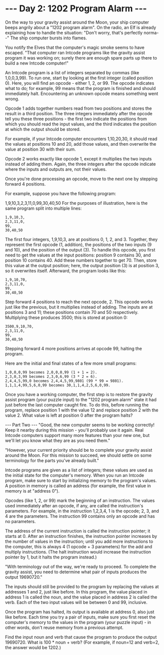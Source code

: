 # --- Day 2: 1202 Program Alarm ---

On the way to your gravity assist around the Moon, your ship computer beeps angrily about a "1202 program alarm". On the radio, an Elf is already explaining how to handle the situation: "Don't worry, that's perfectly norma--" The ship computer bursts into flames.

You notify the Elves that the computer's magic smoke seems to have escaped. "That computer ran Intcode programs like the gravity assist program it was working on; surely there are enough spare parts up there to build a new Intcode computer!"

An Intcode program is a list of integers separated by commas (like 1,0,0,3,99). To run one, start by looking at the first integer (called position 0). Here, you will find an opcode - either 1, 2, or 99. The opcode indicates what to do; for example, 99 means that the program is finished and should immediately halt. Encountering an unknown opcode means something went wrong.

Opcode 1 adds together numbers read from two positions and stores the result in a third position. The three integers immediately after the opcode tell you these three positions - the first two indicate the positions from which you should read the input values, and the third indicates the position at which the output should be stored.

For example, if your Intcode computer encounters 1,10,20,30, it should read the values at positions 10 and 20, add those values, and then overwrite the value at position 30 with their sum.

Opcode 2 works exactly like opcode 1, except it multiplies the two inputs instead of adding them. Again, the three integers after the opcode indicate where the inputs and outputs are, not their values.

Once you're done processing an opcode, move to the next one by stepping forward 4 positions.

For example, suppose you have the following program:

1,9,10,3,2,3,11,0,99,30,40,50
For the purposes of illustration, here is the same program split into multiple lines:
```
1,9,10,3,
2,3,11,0,
99,
30,40,50
```
The first four integers, 1,9,10,3, are at positions 0, 1, 2, and 3. Together, they represent the first opcode (1, addition), the positions of the two inputs (9 and 10), and the position of the output (3). To handle this opcode, you first need to get the values at the input positions: position 9 contains 30, and position 10 contains 40. Add these numbers together to get 70. Then, store this value at the output position; here, the output position (3) is at position 3, so it overwrites itself. Afterward, the program looks like this:
```
1,9,10,70,
2,3,11,0,
99,
30,40,50
```
Step forward 4 positions to reach the next opcode, 2. This opcode works just like the previous, but it multiplies instead of adding. The inputs are at positions 3 and 11; these positions contain 70 and 50 respectively. Multiplying these produces 3500; this is stored at position 0:
```
3500,9,10,70,
2,3,11,0,
99,
30,40,50
```
Stepping forward 4 more positions arrives at opcode 99, halting the program.

Here are the initial and final states of a few more small programs:
```
1,0,0,0,99 becomes 2,0,0,0,99 (1 + 1 = 2).
2,3,0,3,99 becomes 2,3,0,6,99 (3 * 2 = 6).
2,4,4,5,99,0 becomes 2,4,4,5,99,9801 (99 * 99 = 9801).
1,1,1,4,99,5,6,0,99 becomes 30,1,1,4,2,5,6,0,99.
```
Once you have a working computer, the first step is to restore the gravity assist program (your puzzle input) to the "1202 program alarm" state it had just before the last computer caught fire. To do this, before running the program, replace position 1 with the value 12 and replace position 2 with the value 2. What value is left at position 0 after the program halts?

--- Part Two ---
"Good, the new computer seems to be working correctly! Keep it nearby during this mission - you'll probably use it again. Real Intcode computers support many more features than your new one, but we'll let you know what they are as you need them."

"However, your current priority should be to complete your gravity assist around the Moon. For this mission to succeed, we should settle on some terminology for the parts you've already built."

Intcode programs are given as a list of integers; these values are used as the initial state for the computer's memory. When you run an Intcode program, make sure to start by initializing memory to the program's values. A position in memory is called an address (for example, the first value in memory is at "address 0").

Opcodes (like 1, 2, or 99) mark the beginning of an instruction. The values used immediately after an opcode, if any, are called the instruction's parameters. For example, in the instruction 1,2,3,4, 1 is the opcode; 2, 3, and 4 are the parameters. The instruction 99 contains only an opcode and has no parameters.

The address of the current instruction is called the instruction pointer; it starts at 0. After an instruction finishes, the instruction pointer increases by the number of values in the instruction; until you add more instructions to the computer, this is always 4 (1 opcode + 3 parameters) for the add and multiply instructions. (The halt instruction would increase the instruction pointer by 1, but it halts the program instead.)

"With terminology out of the way, we're ready to proceed. To complete the gravity assist, you need to determine what pair of inputs produces the output 19690720."

The inputs should still be provided to the program by replacing the values at addresses 1 and 2, just like before. In this program, the value placed in address 1 is called the noun, and the value placed in address 2 is called the verb. Each of the two input values will be between 0 and 99, inclusive.

Once the program has halted, its output is available at address 0, also just like before. Each time you try a pair of inputs, make sure you first reset the computer's memory to the values in the program (your puzzle input) - in other words, don't reuse memory from a previous attempt.

Find the input noun and verb that cause the program to produce the output 19690720. What is 100 * noun + verb? (For example, if noun=12 and verb=2, the answer would be 1202.)